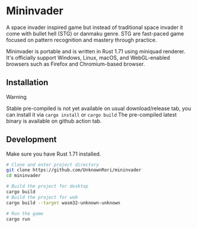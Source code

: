 # Mininvader

A space invader inspired game but instead of traditional space invader it come with bullet hell (STG) or danmaku genre.
STG are fast-paced game focused on pattern recognition and mastery through practice.

Mininvader is portable and is written in Rust 1.71 using miniquad renderer. 
It's officially support Windows, Linux, macOS, and WebGL-enabled browsers such as Firefox and Chromium-based browser.

## Installation

> [!WARNING]
> Stable pre-compiled is not yet available on usual download/release tab, you can install it via `cargo install` or `cargo build`
> The pre-compiled latest binary is available on github action tab.

## Development

Make sure you have Rust 1.71 installed.

```sh
# Clone and enter project directory
git clone https://github.com/UnknownRori/mininvader
cd mininvader

# Build the project for desktop
cargo build
# Build the project for web
cargo build --target wasm32-unknown-unknown

# Run the game
cargo run
```

